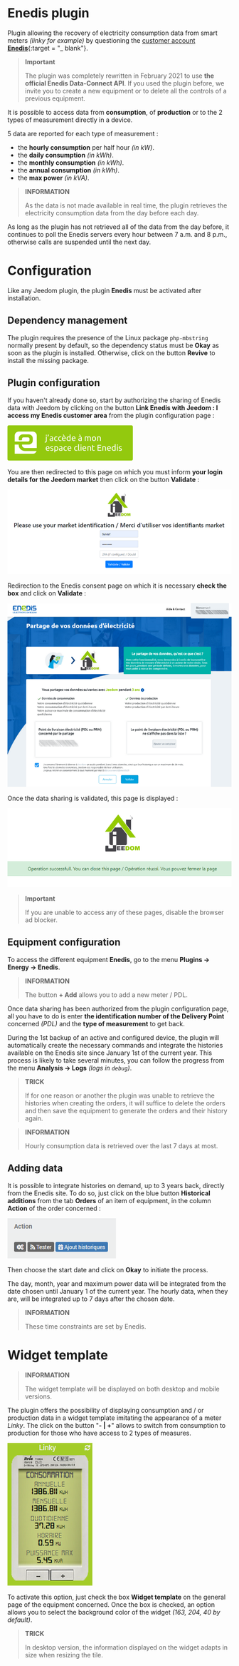 # Enedis plugin

Plugin allowing the recovery of electricity consumption data from smart meters *(linky for example)* by questioning the [customer account **Enedis**](https://mon-compte.enedis.fr/auth/XUI/#login/&realm=/enedis&forward=true){:target = "\_ blank"}.

>**Important**
>
>The plugin was completely rewritten in February 2021 to use **the official Enedis Data-Connect API**. If you used the plugin before, we invite you to create a new equipment or to delete all the controls of a previous equipment.

It is possible to access data from **consumption**, of **production** or to the 2 types of measurement directly in a device.

5 data are reported for each type of measurement :
- the **hourly consumption** per half hour *(in kW)*.
- the **daily consumption** *(in kWh)*.
- the **monthly consumption** *(in kWh)*.
- the **annual consumption** *(in kWh)*.
- the **max power** *(in kVA)*.

>**INFORMATION**  
>    
>As the data is not made available in real time, the plugin retrieves the electricity consumption data from the day before each day.

As long as the plugin has not retrieved all of the data from the day before, it continues to poll the Enedis servers every hour between 7 a.m. and 8 p.m., otherwise calls are suspended until the next day.

# Configuration

Like any Jeedom plugin, the plugin **Enedis** must be activated after installation.

## Dependency management

The plugin requires the presence of the Linux package `php-mbstring` normally present by default, so the dependency status must be **Okay** as soon as the plugin is installed. Otherwise, click on the button **Revive** to install the missing package.

## Plugin configuration

If you haven't already done so, start by authorizing the sharing of Enedis data with Jeedom by clicking on the button **Link Enedis with Jeedom : I access my Enedis customer area** from the plugin configuration page :      

![Lien espace-client Enedis](../images/link_enedis.png)

You are then redirected to this page on which you must inform **your login details for the Jeedom market** then click on the button **Validate** :      

![Authentification compte Market Jeedom](../images/Auth_Jeedom.png)

Redirection to the Enedis consent page on which it is necessary **check the box** and click on **Validate** :     

![Autorisation Enedis](../images/Auth_Enedis.png)

Once the data sharing is validated, this page is displayed :     

![Succès](../images/Auth_Enedis_success.png)

>**Important**
>    
>If you are unable to access any of these pages, disable the browser ad blocker.

## Equipment configuration

To access the different equipment **Enedis**, go to the menu **Plugins → Energy → Enedis**.

>**INFORMATION**
>    
>The button **+ Add** allows you to add a new meter / PDL.

Once data sharing has been authorized from the plugin configuration page, all you have to do is enter **the identification number of the Delivery Point** concerned *(PDL)* and the **type of measurement** to get back.

During the 1st backup of an active and configured device, the plugin will automatically create the necessary commands and integrate the histories available on the Enedis site since January 1st of the current year. This process is likely to take several minutes, you can follow the progress from the menu **Analysis → Logs** *(logs in ``debug``)*.

>**TRICK**
>
>If for one reason or another the plugin was unable to retrieve the histories when creating the orders, it will suffice to delete the orders and then save the equipment to generate the orders and their history again.

>**INFORMATION**
>
>Hourly consumption data is retrieved over the last 7 days at most.

## Adding data

It is possible to integrate histories on demand, up to 3 years back, directly from the Enedis site. To do so, just click on the blue button **Historical additions** from the tab **Orders** of an item of equipment, in the column **Action** of the order concerned :

![Ajout d'historiques](../images/enedis_addHistory.png)

Then choose the start date and click on **Okay** to initiate the process.

The day, month, year and maximum power data will be integrated from the date chosen until January 1 of the current year. The hourly data, when they are, will be integrated up to 7 days after the chosen date.

>**INFORMATION**
>
>These time constraints are set by Enedis.

# Widget template

>**INFORMATION**
>     
>The widget template will be displayed on both desktop and mobile versions.

The plugin offers the possibility of displaying consumption and / or production data in a widget template imitating the appearance of a meter *Linky*. The click on the button "**- \| +**" allows to switch from consumption to production for those who have access to 2 types of measures.

![Widget template](../images/enedis_screenshot1.png)

To activate this option, just check the box **Widget template** on the general page of the equipment concerned. Once the box is checked, an option allows you to select the background color of the widget *(163, 204, 40 by default)*.

>**TRICK**
>     
>In desktop version, the information displayed on the widget adapts in size when resizing the tile.
